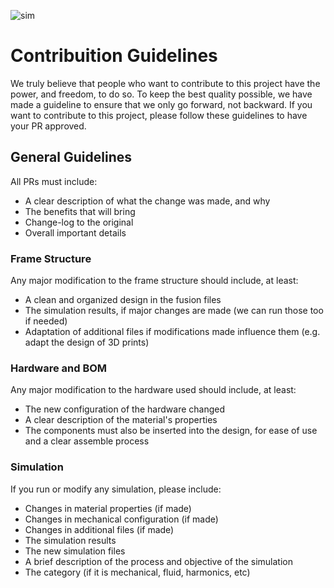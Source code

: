 
![sim](https://github.com/tropicalfpv/the-tropicalist/assets/11741656/47cd23d8-ff8e-4c9e-876a-cf4a24c91723)

# Contribuition Guidelines
We truly believe that people who want to contribute to this project have the power, and freedom, to do so. To keep the best quality possible, we have made a guideline to ensure that we only go forward, not backward.
If you want to contribute to this project, please follow these guidelines to have your PR approved.

## General Guidelines
All PRs must include:
- A clear description of what the change was made, and why
- The benefits that will bring
- Change-log to the original
- Overall important details

### Frame Structure
Any major modification to the frame structure should include, at least:
- A clean and organized design in the fusion files
- The simulation results, if major changes are made (we can run those too if needed)
- Adaptation of additional files if modifications made influence them (e.g. adapt the design of 3D prints)

### Hardware and BOM
Any major modification to the hardware used should include, at least:
- The new configuration of the hardware changed
- A clear description of the material's properties
- The components must also be inserted into the design, for ease of use and a clear assemble process

### Simulation
If you run or modify any simulation, please include:
- Changes in material properties (if made)
- Changes in mechanical configuration (if made)
- Changes in additional files (if made)
- The simulation results
- The new simulation files
- A brief description of the process and objective of the simulation
- The category (if it is mechanical, fluid, harmonics, etc)

